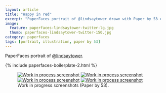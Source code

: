```yaml
---
layout: article
title: "Happy in red"
excerpt: "PaperFaces portrait of @lindsaytower drawn with Paper by 53 on an iPad."
image: 
  feature: paperfaces-lindsaytower-twitter-lg.jpg
  thumb: paperfaces-lindsaytower-twitter-150.jpg
category: paperfaces
tags: [portrait, illustration, paper by 53]
---
```


PaperFaces portrait of [@lindsaytower](http://twitter.com/lindsaytower).

{% include paperfaces-boilerplate-2.html %}

<figure class="half">
	<a href="{{ site.url }}/images/paperfaces-lindsaytower-process-1-lg.jpg"><img src="{{ site.url }}/images/paperfaces-lindsaytower-process-1-600.jpg" alt="Work in process screenshot"></a>
	<a href="{{ site.url }}/images/paperfaces-lindsaytower-process-2-lg.jpg"><img src="{{ site.url }}/images/paperfaces-lindsaytower-process-2-600.jpg" alt="Work in process screenshot"></a>
	<a href="{{ site.url }}/images/paperfaces-lindsaytower-process-3-lg.jpg"><img src="{{ site.url }}/images/paperfaces-lindsaytower-process-3-600.jpg" alt="Work in process screenshot"></a>
	<a href="{{ site.url }}/images/paperfaces-lindsaytower-process-4-lg.jpg"><img src="{{ site.url }}/images/paperfaces-lindsaytower-process-4-600.jpg" alt="Work in process screenshot"></a>
	<figcaption>Work in progress screenshots (Paper by 53).</figcaption>
</figure>